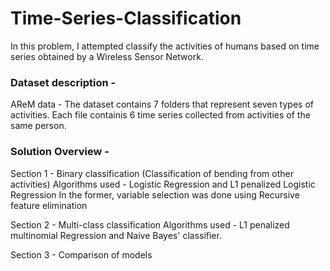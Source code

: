 # Time-Series-Classification

In this problem, I attempted classify the activities of humans based on time series obtained by a Wireless Sensor Network.

### Dataset description - 
AReM data - The dataset contains 7 folders that represent seven types of activities. Each file containis 6 time series collected from activities of the same person.

### Solution Overview - 
Section 1 - Binary classification (Classification of bending from other activities)
Algorithms used - Logistic Regression and L1 penalized Logistic Regression
In the former, variable selection was done using Recursive feature elimination

Section 2 - Multi-class classification 
Algorithms used - L1 penalized multinomial Regression and Naive Bayes' classifier.

Section 3 - Comparison of models
